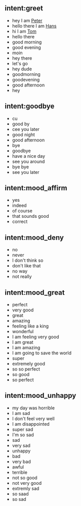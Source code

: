 
## intent:greet
- hey I am [Peter](PERSON)
- hello there I am [Hans](PERSON)
- hi I am [Tom](PERSON)
- hello there
- good morning
- good evening
- moin
- hey there
- let's go
- hey dude
- goodmorning
- goodevening
- good afternoon
- hey

## intent:goodbye
- cu
- good by
- cee you later
- good night
- good afternoon
- bye
- goodbye
- have a nice day
- see you around
- bye bye
- see you later

## intent:mood_affirm
- yes
- indeed
- of course
- that sounds good
- correct

## intent:mood_deny
- no
- never
- I don't think so
- don't like that
- no way
- not really

## intent:mood_great
- perfect
- very good
- great
- amazing
- feeling like a king
- wonderful
- I am feeling very good
- I am great
- I am amazing
- I am going to save the world
- super
- extremely good
- so so perfect
- so good
- so perfect

## intent:mood_unhappy
- my day was horrible
- I am sad
- I don't feel very well
- I am disappointed
- super sad
- I'm so sad
- sad
- very sad
- unhappy
- bad
- very bad
- awful
- terrible
- not so good
- not very good
- extremly sad
- so saad
- so sad
